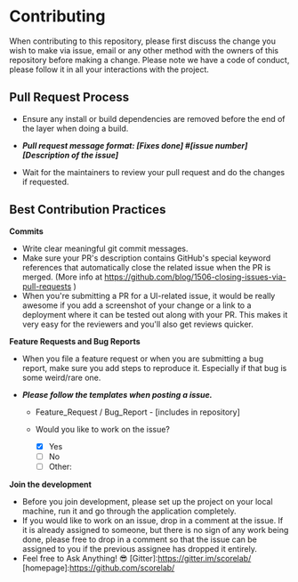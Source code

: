 # Contributing

When contributing to this repository, please first discuss the change you wish to make via issue,
email or any other method with the owners of this repository before making a change.
Please note we have a code of conduct, please follow it in all your interactions with the project.

## Pull Request Process

- Ensure any install or build dependencies are removed before the end of the layer when doing a build.

- **_Pull request message format: [Fixes done] #[issue number] [Description of the issue]_**
- Wait for the maintainers to review your pull request and do the changes if requested.

## Best Contribution Practices

**Commits**

- Write clear meaningful git commit messages.
- Make sure your PR's description contains GitHub's special keyword references that automatically close the related issue when the PR is merged. (More info at https://github.com/blog/1506-closing-issues-via-pull-requests )
- When you're submitting a PR for a UI-related issue, it would be really awesome if you add a screenshot of your change or a link to a deployment where it can be tested out along with your PR. This makes it very easy for the reviewers and you'll also get reviews quicker.

**Feature Requests and Bug Reports**

- When you file a feature request or when you are submitting a bug report, make sure you add steps to reproduce it. Especially if that bug is some weird/rare one.

- **_Please follow the templates when posting a issue._**

  - Feature_Request / Bug_Report - [includes in repository]

  - Would you like to work on the issue?
    - [x] Yes
    - [ ] No
    - [ ] Other:

**Join the development**

- Before you join development, please set up the project on your local machine, run it and go through the application completely.
- If you would like to work on an issue, drop in a comment at the issue. If it is already assigned to someone, but there is no sign of any work being done, please free to drop in a comment so that the issue can be assigned to you if the previous assignee has dropped it entirely.
- Feel free to Ask Anything! 😎 [Gitter]:https://gitter.im/scorelab/
  [homepage]:https://github.com/scorelab/
